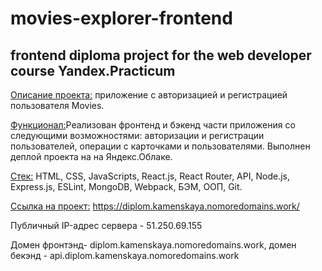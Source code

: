 # movies-explorer-frontend
frontend diploma project for the web developer course Yandex.Practicum
------
<ins>Описание проекта:</ins> приложение с авторизацией и регистрацией пользователя Movies.  
  
<ins>Функционал:</ins>Реализован фронтенд и бэкенд части приложения со следующими возможностями: авторизации и регистрации пользователей, операции с карточками и пользователями. Выполнен деплой проекта на на Яндекс.Облаке. 
  
<ins>Стек:</ins> HTML, CSS, JavaScripts, React.js, React Router, API, Node.js, Express.js, ESLint, MongoDB, Webpack, БЭМ, ООП, Git.  
  
<ins>Ссылка на проект:</ins> https://diplom.kamenskaya.nomoredomains.work/
  
Публичный IP-адрес сервера - 51.250.69.155
  
Домен фронтэнд- diplom.kamenskaya.nomoredomains.work, домен бекэнд - api.diplom.kamenskaya.nomoredomains.work
